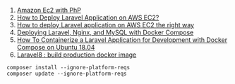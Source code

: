 1. [Amazon Ec2 with PhP](https://www.tutsmake.com/how-to-install-php-mysql-on-linux-ubuntu-18-04-aws-ec2/)
2. [How to Deploy Laravel Application on AWS EC2?](https://www.bacancytechnology.com/blog/deploy-laravel-application-on-aws-ec2)
3. [How to deploy Laravel application on AWS EC2 the right way](https://www.clickittech.com/tutorial/deploy-laravel-on-aws-ec2/)
4. [Deploying Laravel, Nginx, and MySQL with Docker Compose](https://www.cloudsigma.com/deploying-laravel-nginx-and-mysql-with-docker-compose/)
5. [How To Containerize a Laravel Application for Development with Docker Compose on Ubuntu 18.04](https://www.digitalocean.com/community/tutorials/how-to-containerize-a-laravel-application-for-development-with-docker-compose-on-ubuntu-18-04)
6. [Laravel8 : build production docker image](https://learn2torials.com/a/laravel8-production-docker-image)

```
composer install --ignore-platform-reqs
composer update --ignore-platform-reqs
```
